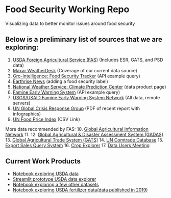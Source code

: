 # Food Security Working Repo
Visualizing data to better monitor issues around food security

## Below is a preliminary list of sources that we are exploring:
1. [USDA Foreign Agricultural Service (FAS)](https://apps.fas.usda.gov/opendataweb/home) (Includes ESR, GATS, and PSD data)
2. [Maxar WeatherDesk](https://blog.maxar.com/earth-intelligence/2022/maxars-weatherdesk-predicts-a-significant-decline-in-ukrainian-crop-harvests) (Coverage of our current data source)
3. [Gro-Intelligence: Food Security Tracker](https://community.gro-intelligence.com/food-security-tracker-africa/data/Sudan_Wheat_supply_demand.json) (API example query)
4. [Earthrise News](https://news.earthrise.media/) (adding a food security label)
5. [National Weather Service: Climate Prediction Center](https://www.cpc.ncep.noaa.gov/products/international/index.shtml) (data product page)
6. [Famine Early Warning System](https://fdw.fews.net/api/ipcphasemap/?country_code=CM&collection_date=2022-05-01&format=geojson) (API example query)
7. [USGS/USAID Famine Early Warning System Network](https://edcintl.cr.usgs.gov/downloads/sciweb1/shared/fews/web/) (All data, remote servers) 
8. [UN Global Crisis Response Group](https://news.un.org/pages/wp-content/uploads/2022/06/GCRG_2nd-Brief_Jun8_2022_FINAL.pdf?utm_source=United+Nations&utm_medium=Brief&utm_campaign=Global+Crisis+Response) (PDF of recent report with infographics)
9. [UN Food Price Index](https://www.fao.org/fileadmin/templates/worldfood/Reports_and_docs/Food_price_indices_data_jun369.csv) (CSV Link)

More data recommended by FAS:
10. [Global Agricultural Information Network](https://gain.fas.usda.gov/#/home)
11. [](https://apps.fas.usda.gov/psdonline/circulars/production.pdf)
12. [Global Agricultural & Disaster Assessment System (GADAS)](https://geo.fas.usda.gov/GADAS/index.html)
13. [Global Agricultural Trade System (GATS)](https://apps.fas.usda.gov/gats/default.aspx)
14. [UN Comtrade Database](https://comtrade.un.org/)
15. [Export Sales Query System](https://apps.fas.usda.gov/esrquery/)
16. [Crop Explorer](https://ipad.fas.usda.gov/cropexplorer/)
17. [Data Users Meeting](https://www.nass.usda.gov/Education_and_Outreach/Meeting/index.php)


## Current Work Products
- [Notebook exploring USDA data](./notebooks/usda-data-exploration.ipynb)
- [Streamlit prototype USDA data explorer](https://cameronkruse-food-security-1-home-uh92w4.streamlitapp.com/)
- [Notebook exploring a few other datasets](./notebooks/other-data-exploration.ipynb)
- [Notebook exploring USDA fertilizer data(data published in 2019)](./notebooks/usda-fertilizer-data.ipynb)
